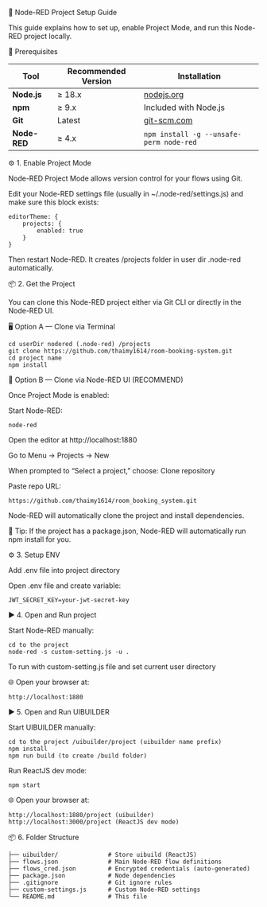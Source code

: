 🧠 Node-RED Project Setup Guide

This guide explains how to set up, enable Project Mode, and run this Node-RED project locally.

🚀 Prerequisites

| Tool         | Recommended Version | Installation                            |
| ------------ | ------------------- | --------------------------------------- |
| **Node.js**  | ≥ 18.x              | [nodejs.org](https://nodejs.org)        |
| **npm**      | ≥ 9.x               | Included with Node.js                   |
| **Git**      | Latest              | [git-scm.com](https://git-scm.com)      |
| **Node-RED** | ≥ 4.x               | `npm install -g --unsafe-perm node-red` |

⚙️ 1. Enable Project Mode

Node-RED Project Mode allows version control for your flows using Git.

Edit your Node-RED settings file (usually in ~/.node-red/settings.js) and make sure this block exists:

    editorTheme: {
        projects: {
            enabled: true
        }
    }

Then restart Node-RED. It creates /projects folder in user dir .node-red automatically.

📦 2. Get the Project

You can clone this Node-RED project either via Git CLI or directly in the Node-RED UI.

🖥️ Option A — Clone via Terminal

    cd userDir nodered (.node-red) /projects
    git clone https://github.com/thaimy1614/room-booking-system.git
    cd project name
    npm install

🧠 Option B — Clone via Node-RED UI (RECOMMEND)

Once Project Mode is enabled:

Start Node-RED: 
    
    node-red


Open the editor at http://localhost:1880

Go to Menu -> Projects -> New

When prompted to “Select a project,” choose: Clone repository

Paste repo URL:

    https://github.com/thaimy1614/room_booking_system.git

Node-RED will automatically clone the project and install dependencies.

💬 Tip: If the project has a package.json, Node-RED will automatically run npm install for you.

⚙️ 3. Setup ENV

Add .env file into project directory

Open .env file and create variable:

    JWT_SECRET_KEY=your-jwt-secret-key

▶️ 4. Open and Run project

Start Node-RED manually:

    cd to the project
    node-red -s custom-setting.js -u .

To run with custom-setting.js file and set current user directory

🌐 Open your browser at: 

    http://localhost:1880

▶️ 5. Open and Run UIBUILDER

Start UIBUILDER manually:

    cd to the project /uibuilder/project (uibuilder name prefix)
    npm install
    npm run build (to create /build folder)

Run ReactJS dev mode:

    npm start

🌐 Open your browser at: 
    
    http://localhost:1880/project (uibuilder)
    http://localhost:3000/project (ReactJS dev mode)

📦 6. Folder Structure

    ├── uibuilder/              # Store uibuild (ReactJS)
    ├── flows.json              # Main Node-RED flow definitions
    ├── flows_cred.json         # Encrypted credentials (auto-generated)
    ├── package.json            # Node dependencies
    ├── .gitignore              # Git ignore rules
    ├── custom-settings.js      # Custom Node-RED settings
    └── README.md               # This file
